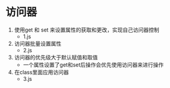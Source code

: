 # 访问器
1. 使用get 和 set 来设置属性的获取和更改，实现自己访问器控制
    - 1.js
2. 访问器批量设置属性
    - 2.js
3. 访问器的优先级大于默认赋值和取值
    - 一个属性设置了get和set后操作会优先使用访问器来进行操作
4. 在class里面应用访问器
    - 3.js